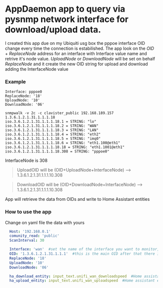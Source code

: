 # AppDaemon app to query via pysnmp network interface for download/upload data.

I created this app due on my Ubiquiti usg box the pppoe interface OID change every time the connection is estabilished.
The app look on the _OID_ + _ReplaceNode_ address for an interface with Interface value name and retrive it's node value. _UploadNode_ or _DownloadNode_ will be set on behalf _ReplaceNode_ and it create the new OID string for upload and download adding the InterfaceNode value

### Example
```
Interface: pppoe0
ReplaceNode: '18'
UploadNode: '10'
DownloadNode: '06'
```

```
snmpwalk -v 2c -c clavister_public 192.168.189.157 1.3.6.1.2.1.31.1.1.1.18
iso.3.6.1.2.1.31.1.1.1.18.1 = STRING: "lo"
iso.3.6.1.2.1.31.1.1.1.18.2 = STRING: "WAN"
iso.3.6.1.2.1.31.1.1.1.18.3 = STRING: "LAN"
iso.3.6.1.2.1.31.1.1.1.18.4 = STRING: "eth2"
iso.3.6.1.2.1.31.1.1.1.18.5 = STRING: "imq0"
iso.3.6.1.2.1.31.1.1.1.18.6 = STRING: "eth1.100@eth1"
iso.3.6.1.2.1.31.1.1.1.18.18 = STRING: "eth1.1001@eth1"
iso.3.6.1.2.1.31.1.1.1.18.308 = STRING: "pppoe0"
```

InterfaceNode is 308

> UploadOID will be (OID+UploadNode+InterfaceNode) --> 1.3.6.1.2.1.31.1.1.1.10.308
 
> DownloadOID will be (OID+DownloadNode+InterfaceNode) --> 1.3.6.1.2.1.31.1.1.1.10.308
 
 App will retrieve the data from OIDs and write to Home Assistant entities

### How to use the app

Change on yaml file the data with yours

```yaml
  Host: '192.168.0.1'
  comunity_read: 'public'
  ScanInterval: 30

  Interface: 'wan'  #set the name of the interface you want to monitor, you can discover with an snmpwalk from linux command line
  OID: '1.3.6.1.2.1.31.1.1.1'  #this is the main OID after that there is the Node of your interface
  ReplaceNode: '18'
  UploadNode: '10'
  DownloadNode: '06'

  ha_download_entity: input_text.unifi_wan_downloadspeed  #Home assistant entities to write download data
  ha_upload_entity: input_text.unifi_wan_uploadspeed  #Home assistant entities to write upload data
```
